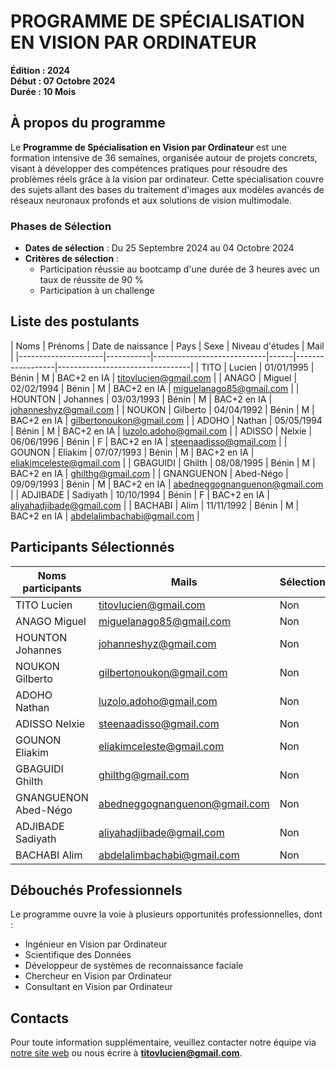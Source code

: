 # PROGRAMME DE SPÉCIALISATION EN VISION PAR ORDINATEUR  
**Édition : 2024**  
**Début : 07 Octobre 2024**  
**Durée : 10 Mois**

## À propos du programme

Le **Programme de Spécialisation en Vision par Ordinateur** est une formation intensive de 36 semaines, organisée autour de projets concrets, visant à développer des compétences pratiques pour résoudre des problèmes réels grâce à la vision par ordinateur. Cette spécialisation couvre des sujets allant des bases du traitement d'images aux modèles avancés de réseaux neuronaux profonds et aux solutions de vision multimodale.

### Phases de Sélection  
- **Dates de sélection** : Du 25 Septembre 2024 au 04 Octobre 2024  
- **Critères de sélection** :  
    - Participation réussie au bootcamp d'une durée de 3 heures avec un taux de réussite de 90 %  
    - Participation à un challenge  

## Liste des postulants

| Noms                | Prénoms   | Date de naissance | Pays   | Sexe | Niveau d'études  | Mail                            |
|---------------------|-----------|----------------------------|------|------------------|---------------------------------|
| TITO                | Lucien    | 01/01/1995        | Bénin  | M    | BAC+2 en IA      | titovlucien@gmail.com           |
| ANAGO               | Miguel    | 02/02/1994        | Bénin  | M    | BAC+2 en IA      | miguelanago85@gmail.com         |
| HOUNTON             | Johannes  | 03/03/1993        | Bénin  | M    | BAC+2 en IA      | johanneshyz@gmail.com           |
| NOUKON              | Gilberto  | 04/04/1992        | Bénin  | M    | BAC+2 en IA      | gilbertonoukon@gmail.com        |
| ADOHO               | Nathan    | 05/05/1994        | Bénin  | M    | BAC+2 en IA      | luzolo.adoho@gmail.com          |
| ADISSO              | Nelxie    | 06/06/1996        | Bénin  | F    | BAC+2 en IA      | steenaadisso@gmail.com          |
| GOUNON              | Eliakim   | 07/07/1993        | Bénin  | M    | BAC+2 en IA      | eliakimceleste@gmail.com        |
| GBAGUIDI            | Ghilth    | 08/08/1995        | Bénin  | M    | BAC+2 en IA      | ghilthg@gmail.com               |
| GNANGUENON          | Abed-Négo | 09/09/1993        | Bénin  | M    | BAC+2 en IA      | abedneggognanguenon@gmail.com   |
| ADJIBADE            | Sadiyath  | 10/10/1994        | Bénin  | F    | BAC+2 en IA      | aliyahadjibade@gmail.com        |
| BACHABI             | Alim      | 11/11/1992        | Bénin  | M    | BAC+2 en IA      | abdelalimbachabi@gmail.com      |

## Participants Sélectionnés

| Noms participants     | Mails                            | Sélectionné |
|-----------------------|----------------------------------|-------------|
| TITO Lucien           | titovlucien@gmail.com            | Non         |
| ANAGO Miguel          | miguelanago85@gmail.com          | Non         |
| HOUNTON Johannes      | johanneshyz@gmail.com            | Non         |
| NOUKON Gilberto       | gilbertonoukon@gmail.com         | Non         |
| ADOHO Nathan          | luzolo.adoho@gmail.com           | Non         |
| ADISSO Nelxie         | steenaadisso@gmail.com           | Non         |
| GOUNON Eliakim        | eliakimceleste@gmail.com         | Non         |
| GBAGUIDI Ghilth       | ghilthg@gmail.com                | Non         |
| GNANGUENON Abed-Négo  | abedneggognanguenon@gmail.com    | Non         |
| ADJIBADE Sadiyath     | aliyahadjibade@gmail.com         | Non         |
| BACHABI Alim          | abdelalimbachabi@gmail.com       | Non         |


## Débouchés Professionnels
Le programme ouvre la voie à plusieurs opportunités professionnelles, dont :  
- Ingénieur en Vision par Ordinateur  
- Scientifique des Données  
- Développeur de systèmes de reconnaissance faciale  
- Chercheur en Vision par Ordinateur  
- Consultant en Vision par Ordinateur  

## Contacts
Pour toute information supplémentaire, veuillez contacter notre équipe via [notre site web](https://www.linkedin.com/in/lucientito) ou nous écrire à **titovlucien@gmail.com**.
